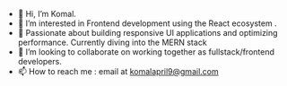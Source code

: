 - 👋 Hi, I’m Komal.
- 👀 I’m interested in Frontend development using the React ecosystem .
- 🌱 Passionate about building responsive UI applications and optimizing performance. Currently diving into the MERN stack
- 💞️ I’m looking to collaborate on working together as fullstack/frontend developers.
- 📫 How to reach me : email at komalapril9@gmail.com

<!---
KOMAL9/KOMAL9 is a ✨ special ✨ repository because its `README.md` (this file) appears on your GitHub profile.
You can click the Preview link to take a look at your changes.
--->
